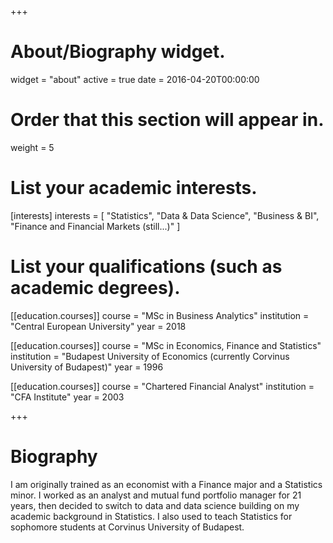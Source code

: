 +++
# About/Biography widget.
widget = "about"
active = true
date = 2016-04-20T00:00:00

# Order that this section will appear in.
weight = 5

# List your academic interests.
[interests]
  interests = [
    "Statistics",
    "Data & Data Science",
    "Business & BI",
	"Finance and Financial Markets (still...)"
  ]

# List your qualifications (such as academic degrees).
[[education.courses]]
  course = "MSc in Business Analytics"
  institution = "Central European University"
  year = 2018

[[education.courses]]
  course = "MSc in Economics, Finance and Statistics"
  institution = "Budapest University of Economics (currently Corvinus University of Budapest)"
  year = 1996

[[education.courses]]
  course = "Chartered Financial Analyst"
  institution = "CFA Institute"
  year = 2003
 
+++

# Biography

I am originally trained as an economist with a Finance major and a Statistics minor. I worked as an analyst and mutual fund portfolio manager for 21 years, then decided to switch to data and data science building on my academic background in Statistics. I also used to teach Statistics for sophomore students at Corvinus University of Budapest.  


